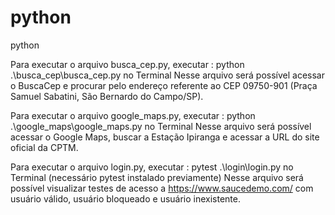 # python
python

Para executar o arquivo busca_cep.py, executar : python .\busca_cep\busca_cep.py no Terminal
Nesse arquivo será possível acessar o BuscaCep e procurar pelo endereço referente ao CEP 09750-901 (Praça Samuel Sabatini, São Bernardo do Campo/SP).

Para executar o arquivo google_maps.py, executar : python .\google_maps\google_maps.py no Terminal
Nesse arquivo será possível acessar o Google Maps, buscar a Estação Ipiranga e acessar a URL do site oficial da CPTM.

Para executar o arquivo login.py, executar : pytest .\login\login.py no Terminal (necessário pytest instalado previamente)
Nesse arquivo será possível visualizar testes de acesso a https://www.saucedemo.com/ com usuário válido, usuário bloqueado e usuário inexistente.
